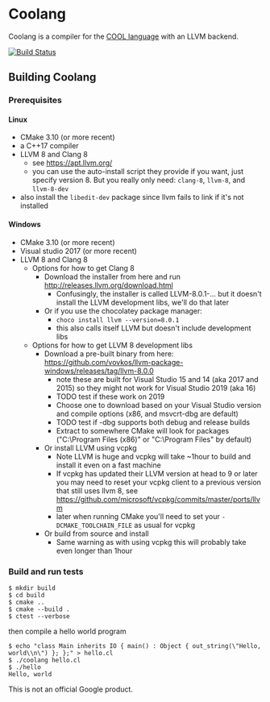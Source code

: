 # Coolang

Coolang is a compiler for the [COOL language](https://en.wikipedia.org/wiki/Cool_(programming_language)) with an LLVM backend.

[![Build Status](https://travis-ci.com/rickBuczynski/coolang.svg?branch=master)](https://travis-ci.com/rickBuczynski/coolang)

## Building Coolang

### Prerequisites

#### Linux

- CMake 3.10 (or more recent)
- a C++17 compiler
- LLVM 8 and Clang 8
    - see https://apt.llvm.org/
    - you can use the auto-install script they provide if you want, just specify version 8. But you really only need: `clang-8`, `llvm-8`, and `llvm-8-dev`
- also install the `libedit-dev` package since llvm fails to link if it's not installed

#### Windows

- CMake 3.10 (or more recent)
- Visual studio 2017 (or more recent)
- LLVM 8 and Clang 8
     - Options for how to get Clang 8
          - Download the installer from here and run http://releases.llvm.org/download.html
               - Confusingly, the installer is called LLVM-8.0.1-... but it doesn't install the LLVM development libs, we'll do that later
          - Or if you use the chocolatey package manager:
               - ```choco install llvm --version=8.0.1```
               - this also calls itself LLVM but doesn't include development libs
     - Options for how to get LLVM 8 development libs
          - Download a pre-built binary from here: https://github.com/vovkos/llvm-package-windows/releases/tag/llvm-8.0.0
               - note these are built for Visual Studio 15 and 14 (aka 2017 and 2015) so they might not work for Visual Studio 2019 (aka 16)
               - TODO test if these work on 2019
               - Choose one to download based on your Visual Studio version and compile options (x86, and msvcrt-dbg are default)
               - TODO test if -dbg supports both debug and release builds
               - Extract to somewhere CMake will look for packages ("C:\Program Files (x86)" or "C:\Program Files" by default)
          - Or install LLVM using vcpkg
               - Note LLVM is huge and vcpkg will take ~1hour to build and install it even on a fast machine
               - If vcpkg has updated their LLVM version at head to 9 or later you may need to reset your vcpkg client to a previous version that still uses llvm 8, see https://github.com/microsoft/vcpkg/commits/master/ports/llvm
               - later when running CMake you'll need to set your `-DCMAKE_TOOLCHAIN_FILE` as usual for vcpkg
          - Or build from source and install
               - Same warning as with using vcpkg this will probably take even longer than 1hour

### Build and run tests

```
$ mkdir build
$ cd build
$ cmake ..
$ cmake --build .
$ ctest --verbose
```
then compile a hello world program

```
$ echo "class Main inherits IO { main() : Object { out_string(\"Hello, world\\n\") }; };" > hello.cl
$ ./coolang hello.cl
$ ./hello
Hello, world
```

This is not an official Google product. 
